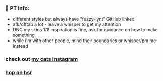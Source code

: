 ### 🐾 **PT Info:**
- different styles but always have "fuzzy-lynt" GitHub linked
- afk/offtab a lot - leave a whisper to get my attention
- DNC my skins 1:1! inspiration is fine, ask for guidance on how to make something
- while i'm with other people, mind their boundaries or whisper/pm me instead

### check out [my cats instagram](https://instagram.com/gaga_and_me)
### [hop on hsr](https://lynton-star-rail.carrd.co/)
